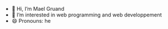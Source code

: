 - 👋 Hi, I’m Mael Gruand
- 👀 I’m interested in web programming and web developpement
- 😄 Pronouns: he


<!---
maelgruand1/maelgruand1 is a ✨ special ✨ repository because its `README.md` (this file) appears on your GitHub profile.
You can click the Preview link to take a look at your changes.
--->

